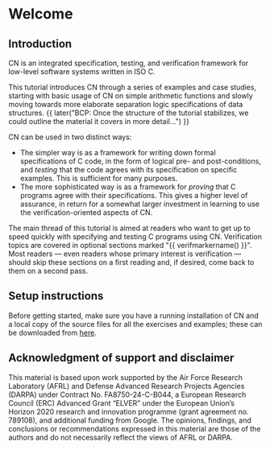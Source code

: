 # Welcome

## Introduction

CN is an integrated specification, testing, and verification framework
for low-level software systems written in ISO C.

This tutorial introduces CN through a series of examples and case
studies, starting with basic usage of CN on simple arithmetic
functions and slowly moving towards more elaborate separation logic
specifications of data structures.
{{ later("BCP: Once the structure of the tutorial stabilizes, we
     could outline the material it covers in more detail...") }}

CN can be used in two distinct ways:

- The simpler way is as a framework for writing down formal
  specifications of C code, in the form of logical pre- and
  post-conditions, and _testing_ that the code agrees with its
  specification on specific examples. This is sufficient for many
  purposes.
- The more sophisticated way is as a framework for _proving_ that C
  programs agree with their specifications.  This gives a higher level
  of assurance, in return for a somewhat larger investment in learning
  to use the verification-oriented aspects of CN.

The main thread of this tutorial is aimed at readers who want to get up to speed
quickly with specifying and testing C programs using CN. Verification topics are
covered in optional sections marked "{{ verifmarkername() }}". Most
readers — even readers whose
primary interest is verification — should skip these sections on a first reading
and, if desired, come back to them on a second pass.

## Setup instructions

Before getting started, make sure you have a running installation of
CN and a local copy of the source files for all the exercises and
examples; these can be downloaded from [here](link:exercises.zip).

## Acknowledgment of support and disclaimer

This material is based upon work supported by the Air Force Research
Laboratory (AFRL) and Defense Advanced Research Projects Agencies
(DARPA) under Contract No. FA8750-24-C-B044, a European Research
Council (ERC) Advanced Grant “ELVER” under the European Union’s
Horizon 2020 research and innovation programme (grant agreement
no. 789108), and additional funding from Google. The opinions,
findings, and conclusions or recommendations expressed in this
material are those of the authors and do not necessarily reflect the
views of AFRL or DARPA.
